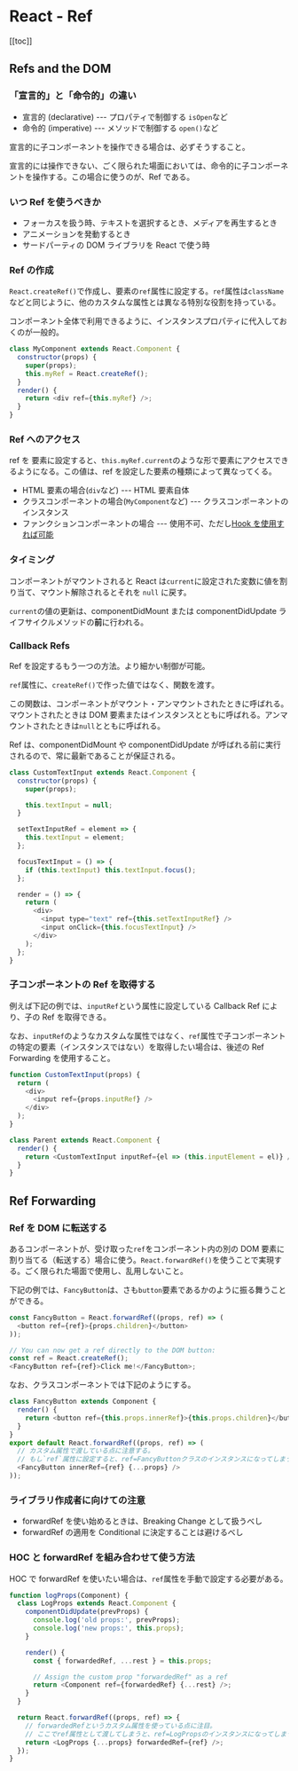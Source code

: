 # React - Ref

[[toc]]

## Refs and the DOM

### 「宣言的」と「命令的」の違い

- 宣言的 (declarative) --- プロパティで制御する `isOpen`など
- 命令的 (imperative) --- メソッドで制御する `open()`など

宣言的に子コンポーネントを操作できる場合は、必ずそうすること。

宣言的には操作できない、ごく限られた場面においては、命令的に子コンポーネントを操作する。この場合に使うのが、Ref である。

### いつ Ref を使うべきか

- フォーカスを扱う時、テキストを選択するとき、メディアを再生するとき
- アニメーションを発動するとき
- サードパーティの DOM ライブラリを React で使う時

### Ref の作成

`React.createRef()`で作成し、要素の`ref`属性に設定する。`ref`属性は`className`などと同じように、他のカスタムな属性とは異なる特別な役割を持っている。

コンポーネント全体で利用できるように、インスタンスプロパティに代入しておくのが一般的。

```js
class MyComponent extends React.Component {
  constructor(props) {
    super(props);
    this.myRef = React.createRef();
  }
  render() {
    return <div ref={this.myRef} />;
  }
}
```

### Ref へのアクセス

ref を 要素に設定すると、`this.myRef.current`のような形で要素にアクセスできるようになる。この値は、ref を設定した要素の種類によって異なってくる。

- HTML 要素の場合(`div`など) --- HTML 要素自体
- クラスコンポーネントの場合(`MyComponent`など) --- クラスコンポーネントのインスタンス
- ファンクションコンポーネントの場合 --- 使用不可、ただし[Hook を使用すれば可能](https://stackoverflow.com/a/37950970/6574720)

### タイミング

コンポーネントがマウントされると React は`current`に設定された変数に値を割り当て、マウント解除されるとそれを `null` に戻す。

`current`の値の更新は、componentDidMount または componentDidUpdate ライフサイクルメソッドの**前**に行われる。

### Callback Refs

Ref を設定するもう一つの方法。より細かい制御が可能。

`ref`属性に、`createRef()`で作った値ではなく、関数を渡す。

この関数は、コンポーネントがマウント・アンマウントされたときに呼ばれる。マウントされたときは DOM 要素またはインスタンスとともに呼ばれる。アンマウントされたときは`null`とともに呼ばれる。

Ref は、componentDidMount や componentDidUpdate が呼ばれる前に実行されるので、常に最新であることが保証される。

```js
class CustomTextInput extends React.Component {
  constructor(props) {
    super(props);

    this.textInput = null;
  }

  setTextInputRef = element => {
    this.textInput = element;
  };

  focusTextInput = () => {
    if (this.textInput) this.textInput.focus();
  };

  render = () => {
    return (
      <div>
        <input type="text" ref={this.setTextInputRef} />
        <input onClick={this.focusTextInput} />
      </div>
    );
  };
}
```

### 子コンポーネントの Ref を取得する

例えば下記の例では、`inputRef`という属性に設定している Callback Ref により、子の Ref を取得できる。

なお、`inputRef`のようなカスタムな属性ではなく、`ref`属性で子コンポーネントの特定の要素（インスタンスではない）を取得したい場合は、後述の Ref Forwarding を使用すること。

```js
function CustomTextInput(props) {
  return (
    <div>
      <input ref={props.inputRef} />
    </div>
  );
}

class Parent extends React.Component {
  render() {
    return <CustomTextInput inputRef={el => (this.inputElement = el)} />;
  }
}
```

## Ref Forwarding

### Ref を DOM に転送する

あるコンポーネントが、受け取った`ref`をコンポーネント内の別の DOM 要素に割り当てる（転送する）場合に使う。`React.forwardRef()`を使うことで実現する。ごく限られた場面で使用し、乱用しないこと。

下記の例では、`FancyButton`は、さも`button`要素であるかのように振る舞うことができる。

```js
const FancyButton = React.forwardRef((props, ref) => (
  <button ref={ref}>{props.children}</button>
));

// You can now get a ref directly to the DOM button:
const ref = React.createRef();
<FancyButton ref={ref}>Click me!</FancyButton>;
```

なお、クラスコンポーネントでは下記のようにする。

```js
class FancyButton extends Component {
  render() {
    return <button ref={this.props.innerRef}>{this.props.children}</button>;
  }
}
export default React.forwardRef((props, ref) => (
  // カスタム属性で渡している点に注意する。
  // もし`ref`属性に設定すると、ref=FancyButtonクラスのインスタンスになってしまう。
  <FancyButton innerRef={ref} {...props} />
));
```

### ライブラリ作成者に向けての注意

- forwardRef を使い始めるときは、Breaking Change として扱うべし
- forwardRef の適用を Conditional に決定することは避けるべし

### HOC と forwardRef を組み合わせて使う方法

HOC で forwardRef を使いたい場合は、`ref`属性を手動で設定する必要がある。

```js
function logProps(Component) {
  class LogProps extends React.Component {
    componentDidUpdate(prevProps) {
      console.log('old props:', prevProps);
      console.log('new props:', this.props);
    }

    render() {
      const { forwardedRef, ...rest } = this.props;

      // Assign the custom prop "forwardedRef" as a ref
      return <Component ref={forwardedRef} {...rest} />;
    }
  }

  return React.forwardRef((props, ref) => {
    // forwardedRefというカスタム属性を使っている点に注目。
    // ここでref属性として渡してしまうと、ref=LogPropsのインスタンスになってしまう。
    return <LogProps {...props} forwardedRef={ref} />;
  });
}
```
